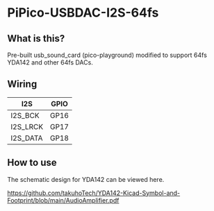 # PiPico-USBDAC-I2S-64fs
## What is this?
Pre-built usb_sound_card (pico-playground) modified to support 64fs YDA142 and other 64fs DACs.
## Wiring

| I2S       | GPIO  |
| --------- | ----- |
| I2S_BCK   | GP16  |
| I2S_LRCK  | GP17  |
| I2S_DATA  | GP18  |

## How to use
The schematic design for YDA142 can be viewed here.

https://github.com/takuhoTech/YDA142-Kicad-Symbol-and-Footprint/blob/main/AudioAmplifier.pdf
